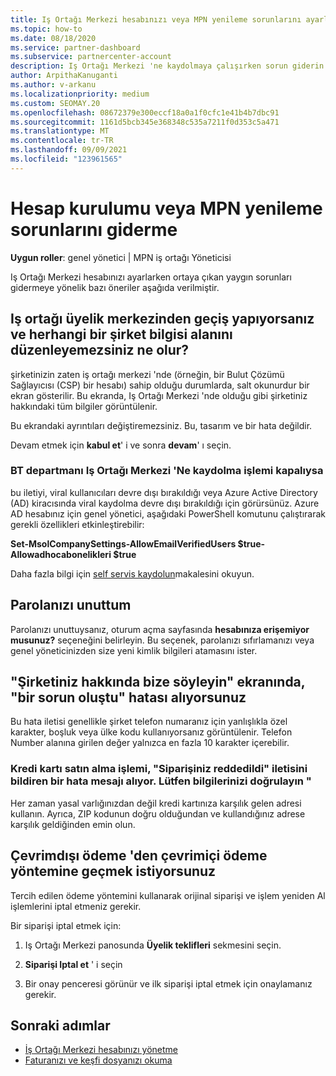 ```yaml
---
title: Iş Ortağı Merkezi hesabınızı veya MPN yenileme sorunlarını ayarlamayla ilgili sorunları giderin
ms.topic: how-to
ms.date: 08/18/2020
ms.service: partner-dashboard
ms.subservice: partnercenter-account
description: Iş Ortağı Merkezi 'ne kaydolmaya çalışırken sorun giderin. Ödeme yöntemleriyle ilgili adres sorunlarını yanıtlar, parolaları öğrenme ve daha fazlasını yapın.
author: ArpithaKanuganti
ms.author: v-arkanu
ms.localizationpriority: medium
ms.custom: SEOMAY.20
ms.openlocfilehash: 08672379e300eccf18a0a1f0cfc1e41b4b7dbc91
ms.sourcegitcommit: 1161d5bcb345e368348c535a7211f0d353c5a471
ms.translationtype: MT
ms.contentlocale: tr-TR
ms.lasthandoff: 09/09/2021
ms.locfileid: "123961565"
---
```

# <a name="troubleshoot-account-setup-or-mpn-renewal-issues"></a>Hesap kurulumu veya MPN yenileme sorunlarını giderme

**Uygun roller**: genel yönetici | MPN iş ortağı Yöneticisi
 
Iş Ortağı Merkezi hesabınızı ayarlarken ortaya çıkan yaygın sorunları gidermeye yönelik bazı öneriler aşağıda verilmiştir.

## <a name="what-happens-if-you-are-migrating-from-partner-membership-center-and-you-cant-edit-any-company-information-fields"></a>Iş ortağı üyelik merkezinden geçiş yapıyorsanız ve herhangi bir şirket bilgisi alanını düzenleyemezsiniz ne olur?

şirketinizin zaten iş ortağı merkezi 'nde (örneğin, bir Bulut Çözümü Sağlayıcısı (CSP) bir hesabı) sahip olduğu durumlarda, salt okunurdur bir ekran gösterilir. Bu ekranda, Iş Ortağı Merkezi 'nde olduğu gibi şirketiniz hakkındaki tüm bilgiler görüntülenir.

Bu ekrandaki ayrıntıları değiştiremezsiniz. Bu, tasarım ve bir hata değildir.

Devam etmek için **kabul et**' i ve sonra **devam**' ı seçin.


### <a name="if-the-it-department-has-turned-off-sign-up-for-partner-center"></a>BT departmanı **Iş Ortağı Merkezi 'Ne kaydolma** işlemi kapalıysa

bu iletiyi, viral kullanıcıları devre dışı bırakıldığı veya Azure Active Directory (AD) kiracısında viral kaydolma devre dışı bırakıldığı için görürsünüz. Azure AD hesabınız için genel yönetici, aşağıdaki PowerShell komutunu çalıştırarak gerekli özellikleri etkinleştirebilir:

**Set-MsolCompanySettings-AllowEmailVerifiedUsers $true-Allowadhocabonelikleri $true**

Daha fazla bilgi için [self servis kaydolun](/azure/active-directory/users-groups-roles/directory-self-service-signup)makalesini okuyun.

## <a name="you-forgot-your-password"></a>Parolanızı unuttum

Parolanızı unuttuysanız, oturum açma sayfasında **hesabınıza erişemiyor musunuz?** seçeneğini belirleyin. Bu seçenek, parolanızı sıfırlamanızı veya genel yöneticinizden size yeni kimlik bilgileri atamasını ister.

## <a name="on-the-tell-us-about-your-company-screen-you-receive-a-something-went-wrong-error"></a>"Şirketiniz hakkında bize söyleyin" ekranında, "bir sorun oluştu" hatası alıyorsunuz

Bu hata iletisi genellikle şirket telefon numaranız için yanlışlıkla özel karakter, boşluk veya ülke kodu kullanıyorsanız görüntülenir. Telefon Number alanına girilen değer yalnızca en fazla 10 karakter içerebilir.


### <a name="your-credit-card-purchase-is-receiving-an-error-message-stating-that-your-order-was-declined-please-verify-your-information"></a>Kredi kartı satın alma işlemi, "Siparişiniz reddedildi" iletisini bildiren bir hata mesajı alıyor. Lütfen bilgilerinizi doğrulayın "


Her zaman yasal varlığınızdan değil kredi kartınıza karşılık gelen adresi kullanın. Ayrıca, ZIP kodunun doğru olduğundan ve kullandığınız adrese karşılık geldiğinden emin olun.

## <a name="you-want-to-switch-from-offline-payment-to-online-payment-method"></a>Çevrimdışı ödeme 'den çevrimiçi ödeme yöntemine geçmek istiyorsunuz 

Tercih edilen ödeme yöntemini kullanarak orijinal siparişi ve işlem yeniden Al işlemlerini iptal etmeniz gerekir.

Bir siparişi iptal etmek için:

1. Iş Ortağı Merkezi panosunda **Üyelik teklifleri** sekmesini seçin.

2. **Siparişi Iptal et** ' i seçin

3. Bir onay penceresi görünür ve ilk siparişi iptal etmek için onaylamanız gerekir.

## <a name="next-steps"></a>Sonraki adımlar

- [İş Ortağı Merkezi hesabınızı yönetme](partner-center-account-setup.md)
- [Faturanızı ve keşfi dosyanızı okuma](read-your-bill.md)
